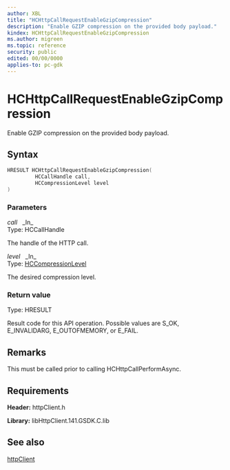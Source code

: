 ```yaml
---
author: XBL
title: "HCHttpCallRequestEnableGzipCompression"
description: "Enable GZIP compression on the provided body payload."
kindex: HCHttpCallRequestEnableGzipCompression
ms.author: migreen
ms.topic: reference
security: public
edited: 00/00/0000
applies-to: pc-gdk
---
```


# HCHttpCallRequestEnableGzipCompression  

Enable GZIP compression on the provided body payload.  

## Syntax  
  
```cpp
HRESULT HCHttpCallRequestEnableGzipCompression(  
         HCCallHandle call,  
         HCCompressionLevel level  
)  
```  
  
### Parameters  
  
*call* &nbsp;&nbsp;\_In\_  
Type: HCCallHandle  
  
The handle of the HTTP call.  
  
*level* &nbsp;&nbsp;\_In\_  
Type: [HCCompressionLevel](../enums/hccompressionlevel.md)  
  
The desired compression level.  
  
  
### Return value  
Type: HRESULT
  
Result code for this API operation. Possible values are S_OK, E_INVALIDARG, E_OUTOFMEMORY, or E_FAIL.
  
## Remarks  
  
This must be called prior to calling HCHttpCallPerformAsync.
  
## Requirements  
  
**Header:** httpClient.h
  
**Library:** libHttpClient.141.GSDK.C.lib
  
## See also  
[httpClient](../httpclient_members.md)  
  
  
